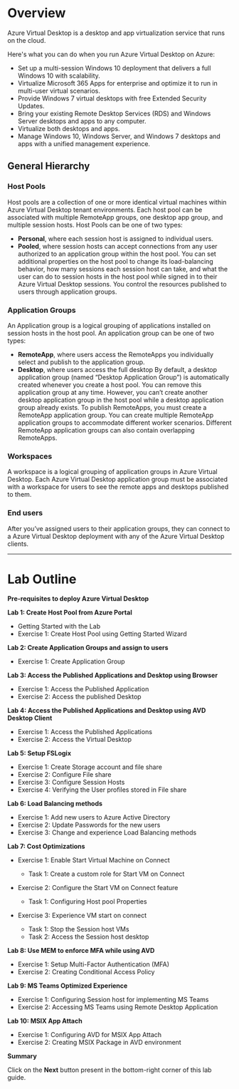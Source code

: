 
# Overview
   
Azure Virtual Desktop is a desktop and app virtualization service that runs on the cloud.

Here's what you can do when you run Azure Virtual Desktop on Azure:

   - Set up a multi-session Windows 10 deployment that delivers a full Windows 10 with scalability.
   - Virtualize Microsoft 365 Apps for enterprise and optimize it to run in multi-user virtual scenarios.
   - Provide Windows 7 virtual desktops with free Extended Security Updates.
   - Bring your existing Remote Desktop Services (RDS) and Windows Server desktops and apps to any computer.
   - Virtualize both desktops and apps.
   - Manage Windows 10, Windows Server, and Windows 7 desktops and apps with a unified management experience.

## **General Hierarchy**

### **Host Pools**

Host pools are a collection of one or more identical virtual machines within Azure Virtual Desktop tenant environments. Each host pool can be associated with multiple RemoteApp groups, one desktop app group, and multiple session hosts. Host Pools can be one of two types: 

   - **Personal**, where each session host is assigned to individual users. 
   - **Pooled**, where session hosts can accept connections from any user authorized to an application group within the host pool. You can set additional properties on the host pool to change its load-balancing behavior, how many sessions each session host can take, and what the user can do to session hosts in the host pool while signed in to their Azure Virtual Desktop sessions. You control the resources published to users through application groups. 


### **Application Groups**

An Application group is a logical grouping of applications installed on session hosts in the host pool. An application group can be one of two types: 

   - **RemoteApp**, where users access the RemoteApps you individually select and publish to the application group. 
   - **Desktop**, where users access the full desktop By default, a desktop application group (named “Desktop Application Group”) is automatically created whenever you create a host pool. You can remove this application group at any time. However, you can’t create another desktop application group in the host pool while a desktop application group already exists. To publish RemoteApps, you must create a RemoteApp application group. You can create multiple RemoteApp application groups to accommodate different worker scenarios. Different RemoteApp application groups can also contain overlapping RemoteApps. 


### **Workspaces** 

A workspace is a logical grouping of application groups in Azure Virtual Desktop. Each Azure Virtual Desktop application group must be associated with a workspace for users to see the remote apps and desktops published to them. 

### **End users**

After you’ve assigned users to their application groups, they can connect to a Azure Virtual Desktop deployment with any of the Azure Virtual Desktop clients. 

________________________








# Lab Outline

**Pre-requisites to deploy Azure Virtual Desktop**

**Lab 1: Create Host Pool from Azure Portal**

- Getting Started with the Lab
- Exercise 1: Create Host Pool using Getting Started Wizard
    
**Lab 2: Create Application Groups and assign to users**
    
- Exercise 1: Create Application Group
    
**Lab 3: Access the Published Applications and Desktop using Browser**

- Exercise 1: Access the Published Application
- Exercise 2: Access the published Desktop
    
**Lab 4: Access the Published Applications and Desktop using AVD Desktop Client**
    
- Exercise 1: Access the Published Applications
- Exercise 2: Access the Virtual Desktop
    
**Lab 5: Setup FSLogix**
    
- Exercise 1: Create Storage account and file share
- Exercise 2: Configure File share
- Exercise 3: Configure Session Hosts
- Exercise 4: Verifying the User profiles stored in File share
    
**Lab 6: Load Balancing methods**
    
- Exercise 1: Add new users to Azure Active Directory
- Exercise 2: Update Passwords for the new users
- Exercise 3: Change and experience Load Balancing methods
    
**Lab 7: Cost Optimizations**

- Exercise 1: Enable Start Virtual Machine on Connect
  - Task 1: Create a custom role for Start VM on Connect
  
- Exercise 2: Configure the Start VM on Connect feature
  - Task 1: Configuring Host pool Properties

- Exercise 3: Experience VM start on connect
  - Task 1: Stop the Session host VMs
  - Task 2: Access the Session host desktop

**Lab 8: Use MEM to enforce MFA while using AVD**

- Exercise 1: Setup Multi-Factor Authentication (MFA)
- Exercise 2: Creating Conditional Access Policy

**Lab 9: MS Teams Optimized Experience**

- Exercise 1: Configuring Session host for implementing MS Teams
- Exercise 2: Accessing MS Teams using Remote Desktop Application

**Lab 10: MSIX App Attach**

- Exercise 1: Configuring AVD for MSIX App Attach
- Exercise 2: Creating MSIX Package in AVD environment

**Summary**

Click on the **Next** button present in the bottom-right corner of this lab guide.  

